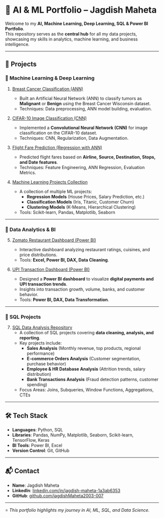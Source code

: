 # 🚀 AI & ML Portfolio – Jagdish Maheta  

Welcome to my **AI, Machine Learning, Deep Learning, SQL & Power BI Portfolio**.  
This repository serves as the **central hub** for all my data projects, showcasing my skills in analytics, machine learning, and business intelligence.  

---

## 📂 Projects

### 🔹 Machine Learning & Deep Learning
1. [Breast Cancer Classification (ANN)](https://github.com/jagdishMaheta2003-007/Breast-Cancer-Classification)  
   - Built an Artificial Neural Network (ANN) to classify tumors as **Malignant** or **Benign** using the Breast Cancer Wisconsin dataset.  
   - Techniques: Data preprocessing, ANN model building, evaluation.  

2. [CIFAR-10 Image Classification (CNN)](https://github.com/jagdishMaheta2003-007/CIFAR10-Image-Classification)  
   - Implemented a **Convolutional Neural Network (CNN)** for image classification on the CIFAR-10 dataset.  
   - Techniques: CNN, Regularization, Data Augmentation.  

3. [Flight Fare Prediction (Regression with ANN)](https://github.com/jagdishMaheta2003-007/Flight-Fare-Prediction)  
   - Predicted flight fares based on **Airline, Source, Destination, Stops, and Date features**.  
   - Techniques: Feature Engineering, ANN Regression, Evaluation Metrics.  

4. [Machine Learning Projects Collection](https://github.com/jagdishMaheta2003-007/Machine-learning)  
   - A collection of multiple ML projects:  
     - **Regression Models** (House Prices, Salary Prediction, etc.)  
     - **Classification Models** (Iris, Titanic, Customer Churn)  
     - **Clustering Models** (K-Means, Hierarchical Clustering)  
   - Tools: Scikit-learn, Pandas, Matplotlib, Seaborn  

---

### 🔹 Data Analytics & BI
5. [Zomato Restaurant Dashboard (Power BI)](https://github.com/jagdishMaheta2003-007/Zomato-PowerBI-Dashboard)  
   - Interactive dashboard analyzing restaurant ratings, cuisines, and price distributions.  
   - Tools: **Excel, Power BI, DAX, Data Cleaning**.  

6. [UPI Transaction Dashboard (Power BI)](https://github.com/jagdishMaheta2003-007/UPI-Transaction-Dashboard)  
   - Designed a **Power BI dashboard** to visualize **digital payments and UPI transaction trends**.  
   - Insights into transaction growth, volume, banks, and customer behavior.  
   - Tools: **Power BI, DAX, Data Transformation**.  

---

### 🔹 SQL Projects
7. [SQL Data Analysis Repository](https://github.com/jagdishMaheta2003-007/sql)  
   - A collection of SQL projects covering **data cleaning, analysis, and reporting**.  
   - Key projects include:  
     - **Sales Analysis** (Monthly revenue, top products, regional performance)  
     - **E-commerce Orders Analysis** (Customer segmentation, purchase behavior)  
     - **Employee & HR Database Analysis** (Attrition trends, salary distribution)  
     - **Bank Transactions Analysis** (Fraud detection patterns, customer spending)  
   - Focus Areas: Joins, Subqueries, Window Functions, Aggregations, CTEs  

---

## 🛠️ Tech Stack
- **Languages**: Python, SQL  
- **Libraries**: Pandas, NumPy, Matplotlib, Seaborn, Scikit-learn, TensorFlow, Keras  
- **BI Tools**: Power BI, Excel  
- **Version Control**: Git, GitHub  

---

## 📬 Contact
- **Name**: Jagdish Maheta  
- **LinkedIn**: [linkedin.com/in/jagdish-maheta-1a3ab6353](https://www.linkedin.com/in/jagdish-maheta-1a3ab6353)  
- **GitHub**: [github.com/jagdishMaheta2003-007](https://github.com/jagdishMaheta2003-007)  

---

⭐ *This portfolio highlights my journey in AI, ML, SQL, and Data Science.*  
